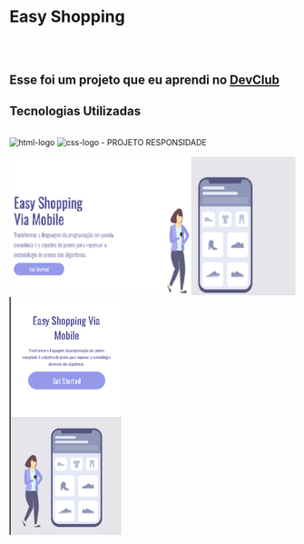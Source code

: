 <h1> Easy Shopping </h1>
<br>
<br>
<h2>Esse foi um projeto que eu aprendi no <a href="https://rodolfomori.com.br/devclub"> DevClub </a></h2>
<h2>Tecnologias Utilizadas</h2>
<br>

<img src="https://img.shields.io/badge/HTML5-E34F26?style=for-the-badge&logo=html5&logoColor=white" alt="html-logo" /> 
 <img src="https://img.shields.io/badge/CSS3-1572B6?style=for-the-badge&logo=css3&logoColor=white" alt="css-logo" />
- PROJETO RESPONSIDADE 

<br>
<br>

<img src="https://github.com/FagnerLincoln/Criando-um-README.md-dos-projetos/blob/main/assets/easyDesktop.png?raw=true" />

<img src="https://github.com/FagnerLincoln/Criando-um-README.md-dos-projetos/blob/main/assets/easy%20cell.png?raw=true"/>
